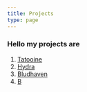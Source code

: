 ```yaml
---
title: Projects
type: page
---
```


### Hello my projects are

1. [Tatooine](/projects/tatooine/)
2. [Hydra](/projects/hydra/)
3. [Bludhaven](/projects/bludhaven/)
4. [B](/projects/b/)
